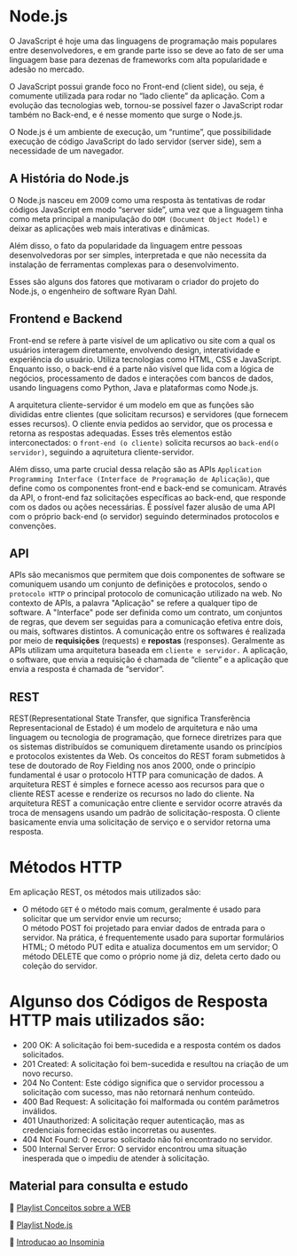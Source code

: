# Node.js

O JavaScript é hoje uma das linguagens de programação mais populares entre desenvolvedores, e em grande parte isso se deve ao fato de ser uma linguagem base para dezenas de frameworks com alta popularidade e adesão no mercado.

O JavaScript possui grande foco no Front-end (client side), ou seja, é comumente utilizada para rodar no “lado cliente” da aplicação. Com a evolução das tecnologias web, tornou-se possível fazer o JavaScript rodar também no Back-end, e é nesse momento que surge o Node.js.

O Node.js é um ambiente de execução, um “runtime”, que possibilidade execução de código JavaScript do lado servidor (server side), sem a necessidade de um navegador.

## A História do Node.js

O Node.js nasceu em 2009 como uma resposta às tentativas de rodar códigos JavaScript em modo “server side”, uma vez que a linguagem tinha como meta principal a manipulação do ``DOM (Document Object Model)`` e deixar as aplicações web mais interativas e dinâmicas.

Além disso, o fato da popularidade da linguagem entre pessoas desenvolvedoras por ser simples, interpretada e que não necessita da instalação de ferramentas complexas para o desenvolvimento.

Esses são alguns dos fatores que motivaram  o criador do projeto do Node.js, o engenheiro de software Ryan Dahl.

## Frontend e Backend

Front-end se refere à parte visível de um aplicativo ou site com a qual os usuários interagem diretamente, envolvendo design, interatividade e experiência do usuário. Utiliza tecnologias como HTML, CSS e JavaScript. Enquanto isso, o back-end é a parte não visível que lida com a lógica de negócios, processamento de dados e interações com bancos de dados, usando linguagens como Python, Java e plataformas como Node.js.

A arquitetura cliente-servidor é um modelo em que as funções são divididas entre clientes (que solicitam recursos) e servidores (que fornecem esses recursos). O cliente envia pedidos ao servidor, que os processa e retorna as respostas adequadas. Esses três elementos estão interconectados: o ``front-end (o cliente)`` solicita recursos ao ``back-end(o servidor)``, seguindo a aqruitetura cliente-servidor.

Além disso, uma parte crucial dessa relação são as APIs ``Application Programming Interface (Interface de Programação de Aplicação)``, que define como os componentes front-end e back-end se comunicam. Através da API, o front-end faz solicitações específicas ao back-end, que responde com os dados ou ações necessárias. É possível fazer alusão de uma API com o próprio back-end (o servidor) seguindo determinados protocolos e convenções.

## API

APIs são mecanismos que permitem que dois componentes de software se comuniquem usando um conjunto de definições e protocolos, sendo o ``protocolo HTTP`` o principal protocolo de comunicação utilizado na web. No contexto de APIs, a palavra "Aplicação" se refere a qualquer tipo de software. A "Interface" pode ser definida como um contrato, um conjuntos de regras, que devem ser seguidas para a comunicação efetiva entre dois, ou mais, softwares distintos. A comunicação entre os softwares é realizada por meio de **requisições** (requests) e **repostas** (responses).
Geralmente as APIs utilizam uma arquitetura baseada em ``cliente e servidor.`` A aplicação, o software, que envia a requisição é chamada de “cliente” e a aplicação que envia a resposta é chamada de “servidor”.

## REST

REST(Representational State Transfer, que significa Transferência Representacional de Estado) é um modelo de arquitetura e não uma linguagem ou tecnologia de programação, que fornece diretrizes para que os sistemas distribuídos se comuniquem diretamente usando os princípios e protocolos existentes da Web.
Os conceitos do REST foram submetidos à tese de doutorado de Roy Fielding nos anos 2000, onde o princípio fundamental é usar o protocolo HTTP para comunicação de dados.
A arquitetura REST é simples e fornece acesso aos recursos para que o cliente REST acesse e renderize os recursos no lado do cliente.
Na arquitetura REST a comunicação entre cliente e servidor ocorre através da troca de mensagens usando um padrão de solicitação-resposta. O cliente basicamente envia uma solicitação de serviço e o servidor retorna uma resposta.

# Métodos HTTP
Em aplicação REST, os métodos mais utilizados são:

* O método ``GET`` é o método mais comum, geralmente é usado para solicitar que um servidor envie um recurso;<br>
O método POST foi projetado para enviar dados de entrada para o servidor. Na prática, é frequentemente usado para suportar formulários HTML;
O método PUT edita e atualiza documentos em um servidor;
O método DELETE que como o próprio nome já diz, deleta certo dado ou coleção do servidor.

# Algunso dos Códigos de Resposta HTTP mais utilizados são:
* 200 OK: A solicitação foi bem-sucedida e a resposta contém os dados solicitados.<br>
* 201 Created: A solicitação foi bem-sucedida e resultou na criação de um novo recurso.<br>
* 204 No Content: Este código significa que o servidor processou a solicitação com sucesso, mas não retornará nenhum conteúdo.<br>
* 400 Bad Request: A solicitação foi malformada ou contém parâmetros inválidos.<br>
* 401 Unauthorized: A solicitação requer autenticação, mas as credenciais fornecidas estão incorretas ou ausentes.<br>
* 404 Not Found: O recurso solicitado não foi encontrado no servidor.<br>
* 500 Internal Server Error: O servidor encontrou uma situação inesperada que o impediu de atender à solicitação.<br>

## Material para consulta e estudo

💙 [Playlist Conceitos sobre a WEB](https://www.youtube.com/playlist?list=PLPjSrtKJfMyfh-Pk-H-I_5nYAognbeGG7)

💚 [Playlist Node.js](https://www.youtube.com/playlist?list=PLPjSrtKJfMye2tETbbWSql4k_E4TFlQPT)

💜 [Introducao ao Insominia](https://youtu.be/gLpw0GSDYaw)
